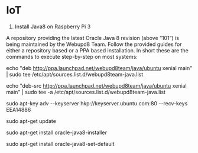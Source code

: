 # IoT

1. Install Java8 on Raspberry Pi 3

A repository providing the latest Oracle Java 8 revision (above “101”) is being maintained by the Webupd8 Team. Follow the provided guides for either a repository based or a PPA based installation. In short these are the commands to execute step-by-step on most systems:

echo "deb http://ppa.launchpad.net/webupd8team/java/ubuntu xenial main" | sudo tee /etc/apt/sources.list.d/webupd8team-java.list

echo "deb-src http://ppa.launchpad.net/webupd8team/java/ubuntu xenial main" | sudo tee -a /etc/apt/sources.list.d/webupd8team-java.list

sudo apt-key adv --keyserver hkp://keyserver.ubuntu.com:80 --recv-keys EEA14886

sudo apt-get update

sudo apt-get install oracle-java8-installer

sudo apt-get install oracle-java8-set-default
